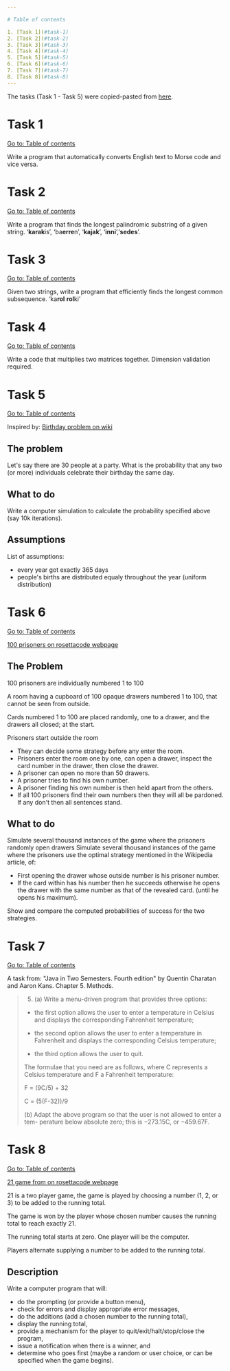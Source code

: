 ```yaml
---

# Table of contents

1. [Task 1](#task-1)
2. [Task 2](#task-2)
3. [Task 3](#task-3)
4. [Task 4](#task-4)
5. [Task 5](#task-5)
6. [Task 6](#task-6)
7. [Task 7](#task-7)
8. [Task 8](#task-8)
---
```


The tasks (Task 1 - Task 5) were copied-pasted from [here](https://github.com/b-lukaszuk/haskell_luzne_zadanka/tree/master/part4_24_06_2021).

# Task 1

[Go to: Table of contents](#table-of-contents)

Write a program that automatically converts English text to Morse code and vice versa.

# Task 2

[Go to: Table of contents](#table-of-contents)

Write a program that finds the longest palindromic substring of a given string. ‘**karak**is’, ‘ba**erre**n’, ‘**kajak**’, ‘**inni**’,’**sedes**’.

# Task 3

[Go to: Table of contents](#table-of-contents)

Given two strings, write a program that efficiently finds the longest common subsequence. ‘ka**rol** **rol**ki’

# Task 4

[Go to: Table of contents](#table-of-contents)

Write a code that multiplies two matrices together. Dimension validation required.

# Task 5

[Go to: Table of contents](#table-of-contents)

Inspired by: [Birthday problem on wiki](https://en.wikipedia.org/wiki/Birthday_problem)

## The problem

Let's say there are 30 people at a party. What is the probability that any two (or more) individuals celebrate their birthday the same day.

## What to do

Write a computer simulation to calculate the probability specified above (say 10k iterations).

## Assumptions

List of assumptions:
+ every year got exactly 365 days
+ people's births are distributed equaly throughout the year (uniform distribution)

# Task 6

[Go to: Table of contents](#table-of-contents)

[100 prisoners on rosettacode webpage](https://rosettacode.org/wiki/100_prisoners)

## The Problem

100 prisoners are individually numbered 1 to 100

A room having a cupboard of 100 opaque drawers numbered 1 to 100, that cannot be seen from outside.

Cards numbered 1 to 100 are placed randomly, one to a drawer, and the drawers all closed; at the start.

Prisoners start outside the room
- They can decide some strategy before any enter the room.
- Prisoners enter the room one by one, can open a drawer, inspect the card number in the drawer, then close the drawer.
- A prisoner can open no more than 50 drawers.
- A prisoner tries to find his own number.
- A prisoner finding his own number is then held apart from the others.
- If all 100 prisoners find their own numbers then they will all be pardoned. If any don't then all sentences stand.

## What to do

Simulate several thousand instances of the game where the prisoners randomly open drawers
Simulate several thousand instances of the game where the prisoners use the optimal strategy mentioned in the Wikipedia article, of:
- First opening the drawer whose outside number is his prisoner number.
- If the card within has his number then he succeeds otherwise he opens the drawer with the same number as that of the revealed card. (until he opens his maximum).

Show and compare the computed probabilities of success for the two strategies.

# Task 7

[Go to: Table of contents](#table-of-contents)

A task from: "Java in Two Semesters. Fourth edition" by Quentin Charatan and Aaron Kans.
Chapter 5. Methods.

> 5. (a) Write a menu-driven program that provides three options:
>
> - the first option allows the user to enter a temperature in Celsius and displays
> the corresponding Fahrenheit temperature;
>
> - the second option allows the user to enter a temperature in Fahrenheit and
> displays the corresponding Celsius temperature;
>
> - the third option allows the user to quit.
>
> The formulae that you need are as follows, where C represents a Celsius temperature
> and F a Fahrenheit temperature:
>
> F = (9C/5) + 32
>
> C = (5(F-32))/9
>
> (b) Adapt the above program so that the user is not allowed to enter a tem-
> perature below absolute zero; this is −273.15C, or −459.67F.

# Task 8

[Go to: Table of contents](#table-of-contents)

[21 game from on rosettacode webpage](https://rosettacode.org/wiki/21_game)

21 is a two player game, the game is played by choosing a number (1, 2, or 3) to be added to the running total.

The game is won by the player whose chosen number causes the running total to reach exactly 21.

The running total starts at zero. One player will be the computer.

Players alternate supplying a number to be added to the running total.

## Description

Write a computer program that will:
- do the prompting (or provide a button menu),
- check for errors and display appropriate error messages,
- do the additions (add a chosen number to the running total),
- display the running total,
- provide a mechanism for the player to quit/exit/halt/stop/close the program,
- issue a notification when there is a winner, and
- determine who goes first (maybe a random or user choice, or can be specified when the game begins).